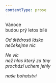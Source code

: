```yaml
---
contentType: prose
---
```


<section>

Vánoce  
budou prý letos bílé

_Od štědrosti lásko  
nečekejme nic_

</section>

<section>

_Ne víc  
než hlas který za tmy  
prochází uchem jehly_

</section>

<section>

_naše bohatství_

</section>

